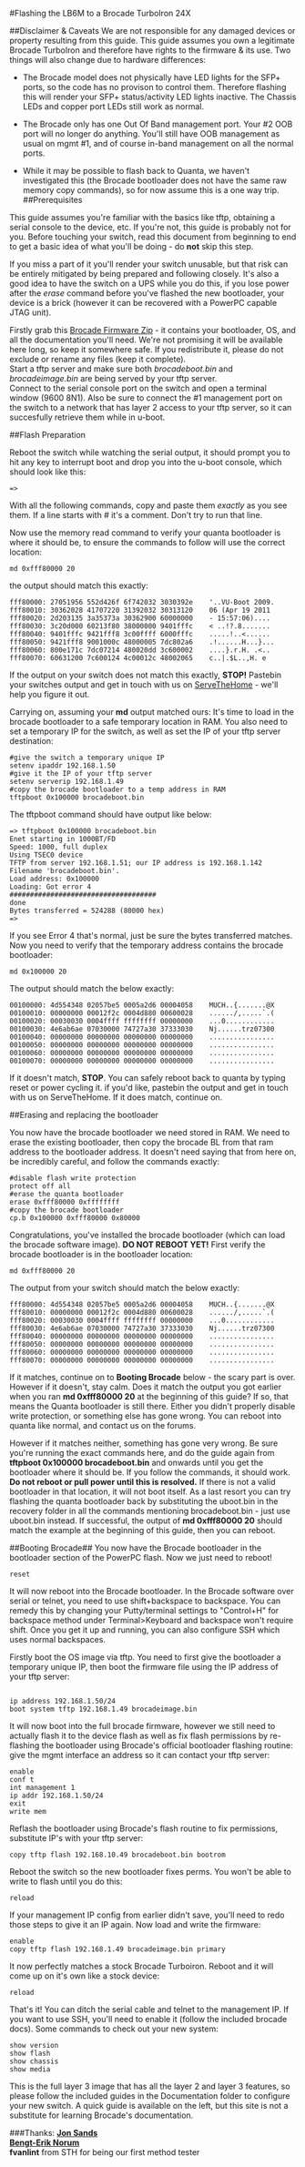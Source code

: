 
#Flashing the LB6M to a Brocade TurboIron 24X

##Disclaimer & Caveats
We are not responsible for any damaged devices or property resulting from this guide. This guide assumes you own a legitimate Brocade TurboIron and therefore have rights to the firmware & its use.
Two things will also change due to hardware differences:

* The Brocade model does not physically have LED lights for the SFP+ ports, so the code has no provison to control them. Therefore flashing this will render your SFP+ status/activity LED lights inactive. The Chassis LEDs and copper port LEDs still work as normal.

* The Brocade only has one Out Of Band management port. Your #2 OOB port will no longer do anything. You'll still have OOB management as usual on mgmt #1, and of course in-band management on all the normal ports.

* While it may be possible to flash back to Quanta, we haven't investigated this (the Brocade bootloader does not have the same raw memory copy commands), so for now assume this is a one way trip.
##Prerequisites

This guide assumes you're familiar with the basics like tftp, obtaining a serial console to the device, etc. If you're not, this guide is probably not for you. Before touching your switch, read this document from beginning to end to get a basic idea of what you'll be doing - do **not** skip this step.  

If you miss a part of it you'll render your switch unusable, but that risk can be entirely mitigated by being prepared and following closely. It's also a good idea to have the switch on a UPS while you do this, if you lose power after the *erase* command before you've flashed the new bootloader, your device is a brick (however it can be recovered with a PowerPC capable JTAG unit).  

Firstly grab this [Brocade Firmware Zip](http://brokeaid.com/files/Brocade-TI.zip) - it contains your bootloader, OS, and all the documentation you'll need. We're not promising it will be available here long, so keep it somewhere safe. If you redistribute it, please do not exclude or rename any files (keep it complete).  
Start a tftp server and make sure both *brocadeboot.bin* and *brocadeimage.bin* are being served by your tftp server.  
Connect to the serial console  port on the switch and open a terminal window (9600 8N1). Also be sure to connect the #1 management port on the switch to a network that has layer 2 access to your tftp server, so it can succesfully retrieve them while in u-boot.


##Flash Preparation 

Reboot the switch while watching the serial output, it should prompt you to hit any key to interrupt boot and drop you into the u-boot console, which should look like this:

```
=>
```

With all the following commands, copy and paste them *exactly* as you see them. If a line starts with # it's a comment. Don't try to run that line. 

Now use the memory read command to verify your quanta bootloader is where it should be, to ensure the commands to follow will use the correct location:

```
md 0xfff80000 20
```

the output should match this exactly:

```
fff80000: 27051956 552d426f 6f742032 3030392e    '..VU-Boot 2009.
fff80010: 30362028 41707220 31392032 30313120    06 (Apr 19 2011 
fff80020: 2d203135 3a35373a 30362900 60000000    - 15:57:06)....
fff80030: 3c20d000 60213f80 38000000 9401fffc    < ..!?.8.......
fff80040: 9401fffc 9421fff8 3c00ffff 6000fffc    .....!..<......
fff80050: 9421fff8 9001000c 48000005 7dc802a6    .!......H...}...
fff80060: 800e171c 7dc07214 480020dd 3c600002    ....}.r.H. .<..
fff80070: 60631200 7c600124 4c00012c 48002065    c..|.$L..,H. e
```

If the output on your switch does not match this exactly, **STOP!** Pastebin your switches output and get in touch with us on [ServeTheHome](https://forums.servethehome.com/index.php?threads/quanta-lb6m-10gbe-discussion.8002/) - we'll help you figure it out.

Carrying on, assuming your **md** output matched ours: It's time to load in the brocade bootloader to a safe temporary location in RAM. You also need to set a temporary IP for the switch, as well as set the IP of your tftp server destination:


```
#give the switch a temporary unique IP
setenv ipaddr 192.168.1.50
#give it the IP of your tftp server
setenv serverip 192.168.1.49
#copy the brocade bootloader to a temp address in RAM
tftpboot 0x100000 brocadeboot.bin
```

The tftpboot command should have output like below:
```
=> tftpboot 0x100000 brocadeboot.bin
Enet starting in 1000BT/FD
Speed: 1000, full duplex
Using TSEC0 device
TFTP from server 192.168.1.51; our IP address is 192.168.1.142
Filename 'brocadeboot.bin'.
Load address: 0x100000
Loading: Got error 4
####################################
done
Bytes transferred = 524288 (80000 hex)
=>
```

If you see Error 4 that's normal, just be sure the bytes transferred matches. Now you need to verify that the temporary address contains the brocade bootloader:

```
md 0x100000 20
```

The output should match the below exactly:

```
00100000: 4d554348 02057be5 0005a2d6 00004058    MUCH..{.......@X
00100010: 00000000 00012f2c 0004d880 00600028    ....../,.....`.(
00100020: 00030030 0004ffff ffffffff 00000000    ...0............
00100030: 4e6ab6ae 07030000 74727a30 37333030    Nj......trz07300
00100040: 00000000 00000000 00000000 00000000    ................
00100050: 00000000 00000000 00000000 00000000    ................
00100060: 00000000 00000000 00000000 00000000    ................
00100070: 00000000 00000000 00000000 00000000    ................
```
If it doesn't match, **STOP**. You can safely reboot back to quanta by typing reset or power cycling it. if you'd like, pastebin the output and get in touch with us on ServeTheHome. If it does match, continue on.

##Erasing and replacing the bootloader

You now have the brocade bootloader we need stored in RAM. We need to erase the existing bootloader, then copy the brocade BL from that ram address to the bootloader address. It doesn't need saying that from here on, be incredibly careful, and follow the commands exactly:

```
#disable flash write protection
protect off all
#erase the quanta bootloader
erase 0xfff80000 0xffffffff
#copy the brocade bootloader
cp.b 0x100000 0xfff80000 0x80000
```
Congratulations, you've installed the brocade bootloader (which can load the brocade software image). **DO NOT REBOOT YET!** First verify the brocade bootloader is in the bootloader location:

```
md 0xfff80000 20
```

The output from your switch should match the below exactly:

```
fff80000: 4d554348 02057be5 0005a2d6 00004058    MUCH..{.......@X
fff80010: 00000000 00012f2c 0004d880 00600028    ....../,.....`.(
fff80020: 00030030 0004ffff ffffffff 00000000    ...0............
fff80030: 4e6ab6ae 07030000 74727a30 37333030    Nj......trz07300
fff80040: 00000000 00000000 00000000 00000000    ................
fff80050: 00000000 00000000 00000000 00000000    ................
fff80060: 00000000 00000000 00000000 00000000    ................
fff80070: 00000000 00000000 00000000 00000000    ................
```

If it matches, continue on to **Booting Brocade** below - the scary part is over. However if it doesn't, stay calm. Does it match the output you got earlier when you ran **md 0xfff80000 20** at the beginning of this guide? If so, that means the Quanta bootloader is still there. Either you didn't properly disable write protection, or something else has gone wrong. You can reboot into quanta like normal, and contact us on the forums. 

However if it matches neither, something has gone very wrong. Be sure you're running the exact commands here, and do the guide again from **tftpboot 0x100000 brocadeboot.bin** and onwards until you get the bootloader where it should be. If you follow the commands, it should work. **Do not reboot or pull power until this is resolved.** If there is not a valid bootloader in that location, it will not boot itself. As a last resort you can try flashing the quanta bootloader back by substituting the uboot.bin in the recovery folder in all the commands mentioning brocadeboot.bin - just use uboot.bin instead. If successful, the output of  **md 0xfff80000 20** should match the example at the beginning of this guide, then you can reboot.

##Booting Brocade##
You now have the Brocade bootloader in the bootloader section of the PowerPC flash. Now we just need to reboot! 

```
reset
```
It will now reboot into the Brocade bootloader. In the Brocade software over serial or telnet, you need to use shift+backspace to backspace. You can remedy this by changing your Putty/terminal settings to "Control+H" for backspace method under Terminal>Keyboard and backspace won't require shift. Once you get it up and running, you can also configure SSH which uses normal backspaces.  

Firstly boot the OS image via tftp. You need to first give the bootloader a temporary unique IP, then boot the firmware file using the IP address of your tftp server:
```

ip address 192.168.1.50/24
boot system tftp 192.168.1.49 brocadeimage.bin
```

It will now boot into the full brocade firmware, however we still need to actually flash it to the device flash as well as fix flash permissions by re-flashing the bootloader using Brocade's official bootloader flashing routine:  
give the mgmt interface an address so it can contact your tftp server:
```
enable
conf t
int management 1
ip addr 192.168.1.50/24
exit
write mem
```
Reflash the bootloader using Brocade's flash routine to fix permissions, substitute IP's with your tftp server:
```
copy tftp flash 192.168.10.49 brocadeboot.bin bootrom
```
Reboot the switch so the new bootloader fixes perms. You won't be able to write to flash until you do this:
```
reload
```
If your management IP config from earlier didn't save, you'll need to redo those steps to give it an IP again. Now load and write the firmware:
```
enable
copy tftp flash 192.168.1.49 brocadeimage.bin primary
```
It now perfectly matches a stock Brocade Turboiron. Reboot and it will come up on it's own like a stock device:
```
reload
```

That's it! You can ditch the serial cable and telnet to the management IP. If you want to use SSH, you'll need to enable it (follow the included brocade docs). Some commands to check out your new system:

```
show version
show flash
show chassis
show media
```
This is the full layer 3 image that has all the layer 2 and layer 3 features, so please follow the included guides in the Documentation folder to configure your new switch. A quick guide is available on the left, but this site is not a substitute for learning Brocade's documentation.



###Thanks:
[**Jon Sands**](http://fohdeesha.com/)  
[**Bengt-Erik Norum**](http://amateurfoundation.org/)  
**fvanlint** from STH for being our first method tester


